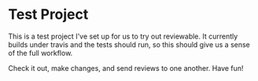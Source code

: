 # Test Project

This is a test project I've set up for us to try out reviewable.  It currently
builds under travis and the tests should run, so this should give us a sense
of the full workflow.

Check it out, make changes, and send reviews to one another.  Have fun!
